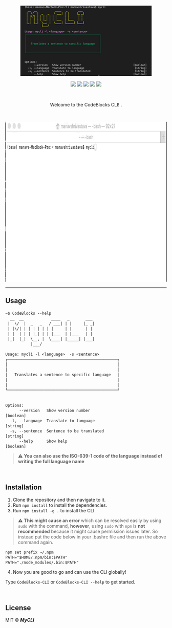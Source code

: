 <p align="center">
  <img src="images/screenshot.png" height="220" width"700">
 </p>
 <p align="center">
   <img  src="https://img.shields.io/badge/license-MIT-green">
 <img  src="https://img.shields.io/badge/build-passing-brightgreen">
   <img  src="https://img.shields.io/badge/version-1.0.0-orange">
   <img  src="https://img.shields.io/badge/npm-v6.14.8-blue">
  <img  src="https://img.shields.io/badge/node-v12.18.2-yellow">
 </p>
 <br>
<p align="center">Welcome to the CodeBlocks CLI! .</p>
<br>

<p align="center">
<img src="images/mycli.gif" alt="demonstration" height="500" width="800" >  
</p>


---

## Usage

```
~$ CodeBlocks --help
  __  __            ____   _       ___ 
 |  \/  |  _   _   / ___| | |     |_ _|
 | |\/| | | | | | | |     | |      | | 
 | |  | | | |_| | | |___  | |___   | | 
 |_|  |_|  \__, |  \____| |_____| |___|
           |___/                       

Usage: mycli -l <language>  -s <sentence>
┌────────────────────────────────────────────────┐
│                                                │
│                                                │
│   Translates a sentence to specific language   │
│                                                │
│                                                │
└────────────────────────────────────────────────┘


Options:
      --version   Show version number                                  [boolean]
  -l, --language  Translate to language                                 [string]
  -s, --sentence  Sentence to be translated                             [string]
      --help      Show help                                            [boolean]

```

> :warning: **You can also use the ISO-639-1 code of the language instead of writing the full language name**

<br>

## Installation

1. Clone the repository and then navigate to it.
2. Run ```npm install``` to install the dependencies.
3. Run ```npm install -g .``` to install the CLI. <br>

> :warning: **This might cause an error** which can be resolved easily by using ```sudo``` with the command, **however**, using ```sudo``` with ```npm``` is **not recommended** because it might cause permission issues later. So instead put the code below in your .bashrc file and then run the above command again.
```
npm set prefix ~/.npm
PATH="$HOME/.npm/bin:$PATH"
PATH="./node_modules/.bin:$PATH"
```
4. Now you are good to go and can use the CLI globally!

Type ```CodeBlocks-CLI``` or ```CodeBlocks-CLI --help``` to get started.

<br>

## License

MIT © ***MyCLI***
